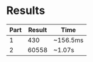# Results

| Part | Result | Time |
| --- | --- | --- |
| 1 | 430 | ~156.5ms |
| 2 | 60558 | ~1.07s |
